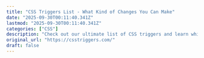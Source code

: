 ```yaml
---
title: "CSS Triggers List - What Kind of Changes You Can Make"
date: "2025-09-30T00:11:40.341Z"
lastmod: "2025-09-30T00:11:40.341Z"
categories: ["CSS"]
description: "Check out our ultimate list of CSS triggers and learn which changes you can make on your website and it will affect your properties."
original_url: "https://csstriggers.com/"
draft: false
---
```

